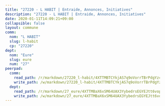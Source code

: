 ```yaml
---
title: "27220 - L HABIT | Entraide, Annonces, Initiatives"
description: "27220 - L HABIT | Entraide, Annonces, Initiatives"
date: 2020-01-11T14:09:21+09:00
collapsible: false
layout: commune
comm:
  nom: "L HABIT"
  slug: l-habit
  cp: "27220"
dept:
  nom: "Eure"
  slug: eure
  num: "27"
peerpad:
  comm:
    read_path: /r/markdown/27220_l-habit/4XTTMBTCYkjAS7q9oVorrTBrPdgYzcrroQaRahNGTFULkLwc5
    write_path: /w/markdown/27220_l-habit/4XTTMBTCYkjAS7q9oVorrTBrPdgYzcrroQaRahNGTFULkLwc5-K3TgV7JtvbvEoEicA54r4XuRWewxfrxgxx81zTBJt78ZxvsX7sFY2et7XLUidd5SWKhCY77SCEmWfSFRZmM69VwNgxtWZojy1kNBq9n3gcJcELG1rstqNQ91R1tZ6q8fLis6Bb1j
  dept:
    read_path: /r/markdown/27_eure/4XTTMBaX6xSM64UAX3YybedrsEGYEJtt6vopdQsPEFtGijgwg
    write_path: /w/markdown/27_eure/4XTTMBaX6xSM64UAX3YybedrsEGYEJtt6vopdQsPEFtGijgwg-K3TgUmjy61Gu7ZFzjoVmiacXP2Rc4pq6sxVCYUX3mFQZWQw9yCKsEoAMagtuW4jJTYhK96DsWW4cPmZLagvQNZ34BscGcu4btrtJibt18c1mpqofaWe6Q3RartDiuMTjY7NrsH4r
---
```


